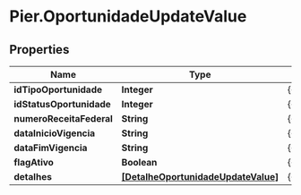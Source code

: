 # Pier.OportunidadeUpdateValue

## Properties
Name | Type | Description | Notes
------------ | ------------- | ------------- | -------------
**idTipoOportunidade** | **Integer** | {{{oportunidade_update_id_tipo_oportunidade_value}}} | 
**idStatusOportunidade** | **Integer** | {{{oportunidade_update_id_status_oportunidade_value}}} | 
**numeroReceitaFederal** | **String** | {{{oportunidade_update_numero_receita_federal_value}}} | 
**dataInicioVigencia** | **String** | {{{oportunidade_update_data_inicio_vigencia_value}}} | 
**dataFimVigencia** | **String** | {{{oportunidade_update_data_fim_vigencia_value}}} | 
**flagAtivo** | **Boolean** | {{{oportunidade_update_flag_ativo_value}}} | 
**detalhes** | [**[DetalheOportunidadeUpdateValue]**](DetalheOportunidadeUpdateValue.md) | {{{oportunidade_update_detalhes_value}}} | 


